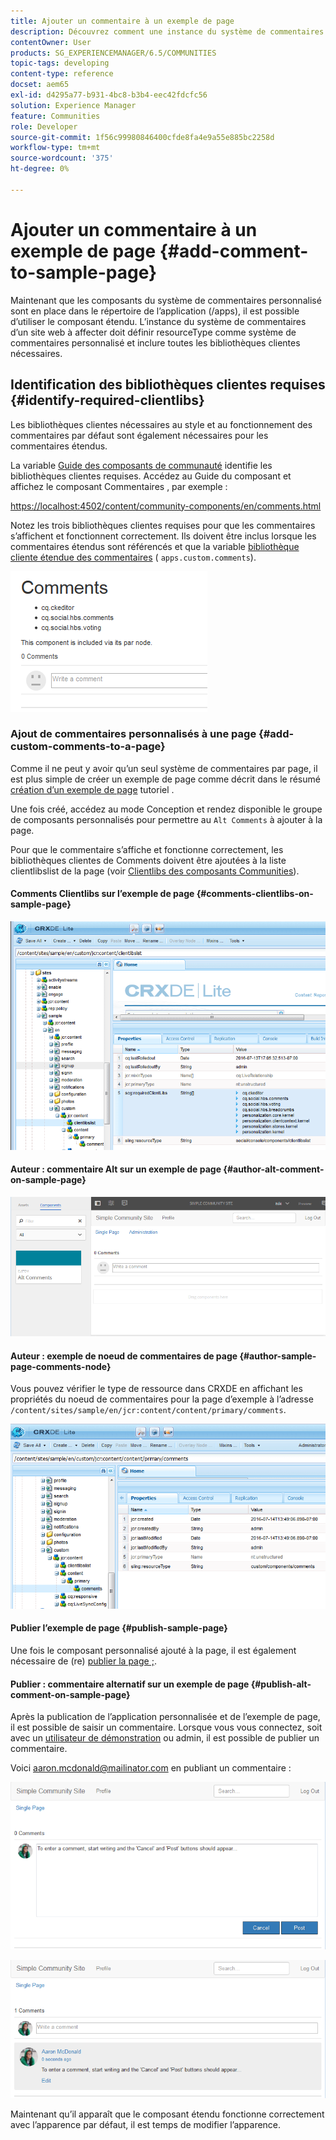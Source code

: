 ```yaml
---
title: Ajouter un commentaire à un exemple de page
description: Découvrez comment une instance du système de commentaires d’un site web doit définir resourceType comme système de commentaires personnalisé et inclure toutes les bibliothèques clientes nécessaires.
contentOwner: User
products: SG_EXPERIENCEMANAGER/6.5/COMMUNITIES
topic-tags: developing
content-type: reference
docset: aem65
exl-id: d4295a77-b931-4bc8-b3b4-eec42fdcfc56
solution: Experience Manager
feature: Communities
role: Developer
source-git-commit: 1f56c99980846400cfde8fa4e9a55e885bc2258d
workflow-type: tm+mt
source-wordcount: '375'
ht-degree: 0%

---
```


# Ajouter un commentaire à un exemple de page  {#add-comment-to-sample-page}

Maintenant que les composants du système de commentaires personnalisé sont en place dans le répertoire de l’application (/apps), il est possible d’utiliser le composant étendu. L’instance du système de commentaires d’un site web à affecter doit définir resourceType comme système de commentaires personnalisé et inclure toutes les bibliothèques clientes nécessaires.

## Identification des bibliothèques clientes requises {#identify-required-clientlibs}

Les bibliothèques clientes nécessaires au style et au fonctionnement des commentaires par défaut sont également nécessaires pour les commentaires étendus.

La variable [Guide des composants de communauté](/help/communities/components-guide.md) identifie les bibliothèques clientes requises. Accédez au Guide du composant et affichez le composant Commentaires , par exemple :

[https://localhost:4502/content/community-components/en/comments.html](https://localhost:4502/content/community-components/en/comments.html)

Notez les trois bibliothèques clientes requises pour que les commentaires s’affichent et fonctionnent correctement. Ils doivent être inclus lorsque les commentaires étendus sont référencés et que la variable [bibliothèque cliente étendue des commentaires](/help/communities/extend-create-components.md#create-a-client-library-folder) ( `apps.custom.comments`).

![comments-component1](assets/comments-component1.png)

### Ajout de commentaires personnalisés à une page {#add-custom-comments-to-a-page}

Comme il ne peut y avoir qu’un seul système de commentaires par page, il est plus simple de créer un exemple de page comme décrit dans le résumé [création d’un exemple de page](/help/communities/create-sample-page.md) tutoriel .

Une fois créé, accédez au mode Conception et rendez disponible le groupe de composants personnalisés pour permettre au `Alt Comments` à ajouter à la page.

Pour que le commentaire s’affiche et fonctionne correctement, les bibliothèques clientes de Comments doivent être ajoutées à la liste clientlibslist de la page (voir [Clientlibs des composants Communities](/help/communities/clientlibs.md)).

#### Comments Clientlibs sur l’exemple de page {#comments-clientlibs-on-sample-page}

![comments-clientlibs-crxde](assets/comments-clientlibs-crxde.png)

#### Auteur : commentaire Alt sur un exemple de page {#author-alt-comment-on-sample-page}

![alt-comment](assets/alt-comment.png)

#### Auteur : exemple de noeud de commentaires de page {#author-sample-page-comments-node}

Vous pouvez vérifier le type de ressource dans CRXDE en affichant les propriétés du noeud de commentaires pour la page d’exemple à l’adresse `/content/sites/sample/en/jcr:content/content/primary/comments`.

![verify-comment-crxde](assets/verify-comment-crxde.png)

#### Publier l’exemple de page {#publish-sample-page}

Une fois le composant personnalisé ajouté à la page, il est également nécessaire de (re) [publier la page ;](/help/communities/sites-console.md#publishing-the-site).

#### Publier : commentaire alternatif sur un exemple de page {#publish-alt-comment-on-sample-page}

Après la publication de l’application personnalisée et de l’exemple de page, il est possible de saisir un commentaire. Lorsque vous vous connectez, soit avec un [utilisateur de démonstration](/help/communities/tutorials.md#demo-users) ou admin, il est possible de publier un commentaire.

Voici aaron.mcdonald@mailinator.com en publiant un commentaire :

![publish-alt-comment](assets/publish-alt-comment.png)

![publish-alt-comment1](assets/publish-alt-comment1.png)

Maintenant qu’il apparaît que le composant étendu fonctionne correctement avec l’apparence par défaut, il est temps de modifier l’apparence.
